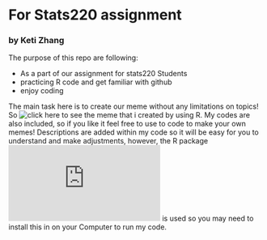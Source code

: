 # For Stats220 assignment
### by Keti Zhang

The purpose of this repo are following:
- As a part of our assignment for stats220 Students
- practicing R code and get familiar with github
- enjoy coding

The main task here is to create our meme without any limitations on topics! So ![click here](https://nelson-ux.github.io/stats220/) to see the meme that i created by using R. My codes are also included, so if you like it feel free to use to code to make your own memes! Descriptions are added within my code so it will be easy for you to understand and make adjustments, however, the R package![magick](https://cran.r-project.org/web/packages/magick/vignettes/intro.html) is used so you may need to install this in on your Computer to run my code. 
